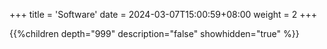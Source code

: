 +++
title = 'Software'
date = 2024-03-07T15:00:59+08:00
weight = 2
+++

{{%children depth="999" description="false" showhidden="true" %}}